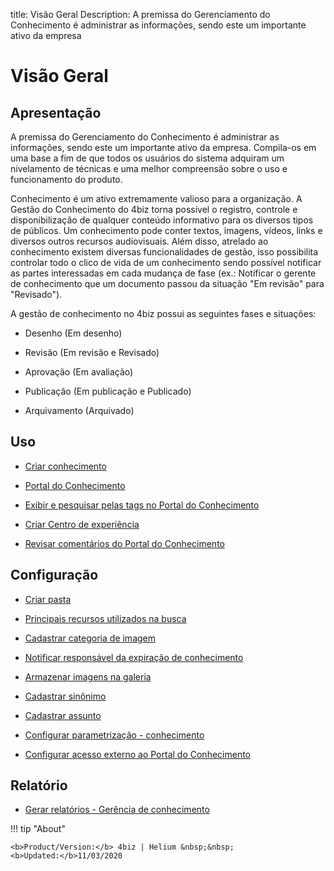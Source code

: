 title: Visão Geral
Description: A premissa do Gerenciamento do Conhecimento é administrar as informações, sendo este um importante ativo da empresa 
# Visão Geral

## Apresentação

A premissa do Gerenciamento do Conhecimento é administrar as informações, sendo este um importante ativo da empresa. Compila-os em uma base a fim de que todos os usuários do sistema adquiram um nivelamento de técnicas e uma melhor compreensão sobre o uso e funcionamento do produto.

Conhecimento é um ativo extremamente valioso para a organização. A Gestão do Conhecimento do 4biz torna possível o registro, controle e disponibilização de qualquer conteúdo informativo para os diversos tipos de públicos. Um conhecimento pode conter textos, imagens, vídeos, links e diversos outros recursos audiovisuais. Além disso, atrelado ao conhecimento existem diversas funcionalidades de gestão, isso possibilita controlar todo o clico de vida de um conhecimento sendo possível notificar as partes interessadas em cada mudança de fase (ex.: Notificar o gerente de conhecimento que um documento passou da situação "Em revisão" para "Revisado").

A gestão de conhecimento no 4biz possui as seguintes fases e situações:

- Desenho (Em desenho)

- Revisão (Em revisão e Revisado)

- Aprovação (Em avaliação)

- Publicação (Em publicação e Publicado)

- Arquivamento (Arquivado)

## Uso

- [Criar conhecimento](/pt-br/4biz-helium/processes/knowledge/use/create-knowledge.html)

- [Portal do Conhecimento](/pt-br/4biz-helium/processes/knowledge/use/knowledge-portal.html)

- [Exibir e pesquisar pelas tags no Portal do Conhecimento](/pt-br/4biz-helium/processes/knowledge/use/display-tags-on-knowledge-portal.html)

- [Criar Centro de experiência](/pt-br/4biz-helium/processes/knowledge/use/create-experience-center.html)

- [Revisar comentários do Portal do Conhecimento](/pt-br/4biz-helium/processes/knowledge/use/review-reviews.html)

Configuração
-----------------

- [Criar pasta](/pt-br/4biz-helium/processes/knowledge/configuration/create-folder.html)

- [Principais recursos utilizados na busca](/pt-br/4biz-helium/processes/knowledge/configuration/refine-search-knowledge-portal.html)

- [Cadastrar categoria de imagem](/pt-br/4biz-helium/processes/knowledge/configuration/register-image-category.html)

- [Notificar responsável da expiração de conhecimento](/pt-br/4biz-helium/processes/knowledge/configuration/notify-responsible-knowledge-expiration.html)

- [Armazenar imagens na galeria](/pt-br/4biz-helium/processes/knowledge/configuration/store-images-gallery.html)

- [Cadastrar sinônimo](/pt-br/4biz-helium/processes/knowledge/configuration/register-synonym.html)

- [Cadastrar assunto](/pt-br/4biz-helium/processes/knowledge/configuration/register-subject.html)

- [Configurar parametrização - conhecimento](/pt-br/4biz-helium/platform-administration/parameters-list/configure-parametrization-knowledge.html)

- [Configurar acesso externo ao Portal do Conhecimento](/pt-br/4biz-helium/processes/knowledge/configuration/configure-external-access-knowledge-portal.html)

Relatório
-----------

- [Gerar relatórios - Gerência de conhecimento](/pt-br/4biz-helium/processes/knowledge/use/generate-reports-knowledge-management.html)

!!! tip "About"

    <b>Product/Version:</b> 4biz | Helium &nbsp;&nbsp;
    <b>Updated:</b>11/03/2020
